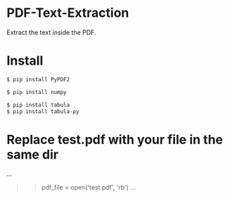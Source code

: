 # PDF-Text-Extraction
Extract the text inside the PDF.

# Install
```sh 
$ pip install PyPDF2
```
```sh 
$ pip install numpy
```
```sh 
$ pip install tabula
$ pip install tabula-py
```
# Replace test.pdf with your file in the same dir
...
>> pdf_file = open('test.pdf', 'rb')
...

